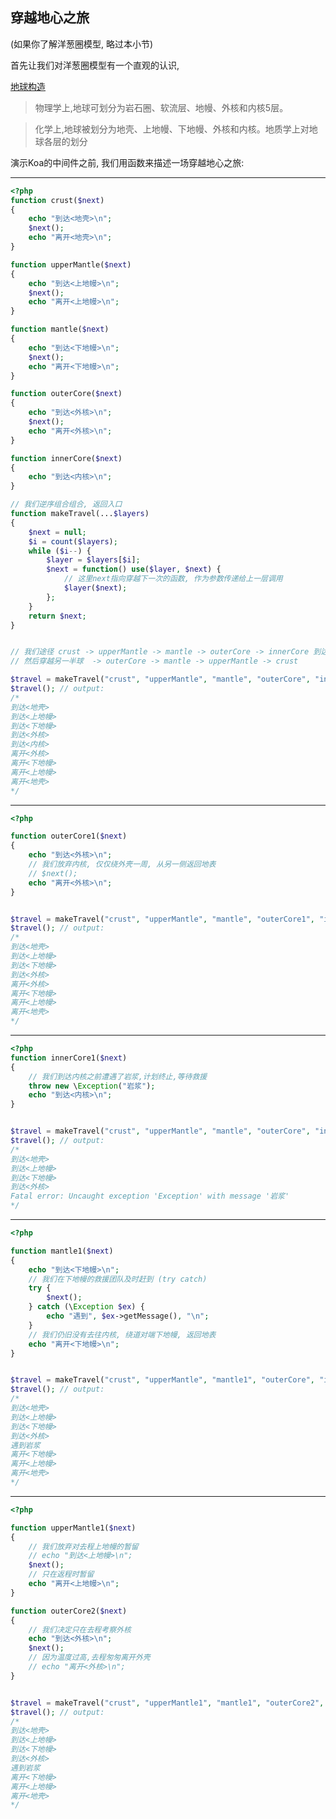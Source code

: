 ## 穿越地心之旅

(如果你了解洋葱圈模型, 略过本小节)

首先让我们对洋葱圈模型有一个直观的认识,

[地球构造](https://zh.wikipedia.org/wiki/%E5%9C%B0%E7%90%83%E6%A7%8B%E9%80%A0)

> 物理学上,地球可划分为岩石圈、软流层、地幔、外核和内核5层。

> 化学上,地球被划分为地壳、上地幔、下地幔、外核和内核。地质学上对地球各层的划分

演示Koa的中间件之前, 我们用函数来描述一场穿越地心之旅:

------------------------------------------------------

```php
<?php
function crust($next)
{
    echo "到达<地壳>\n";
    $next();
    echo "离开<地壳>\n";
}

function upperMantle($next)
{
    echo "到达<上地幔>\n";
    $next();
    echo "离开<上地幔>\n";
}

function mantle($next)
{
    echo "到达<下地幔>\n";
    $next();
    echo "离开<下地幔>\n";
}

function outerCore($next)
{
    echo "到达<外核>\n";
    $next();
    echo "离开<外核>\n";
}

function innerCore($next)
{
    echo "到达<内核>\n";
}

// 我们逆序组合组合, 返回入口
function makeTravel(...$layers)
{
    $next = null;
    $i = count($layers);
    while ($i--) {
        $layer = $layers[$i];
        $next = function() use($layer, $next) {
            // 这里next指向穿越下一次的函数, 作为参数传递给上一层调用
            $layer($next);
        };
    }
    return $next;
}


// 我们途径 crust -> upperMantle -> mantle -> outerCore -> innerCore 到达地心 
// 然后穿越另一半球  -> outerCore -> mantle -> upperMantle -> crust

$travel = makeTravel("crust", "upperMantle", "mantle", "outerCore", "innerCore");
$travel(); // output:
/*
到达<地壳>
到达<上地幔>
到达<下地幔>
到达<外核>
到达<内核>
离开<外核>
离开<下地幔>
离开<上地幔>
离开<地壳>
*/
```

------------------------------------------------------

```php
<?php

function outerCore1($next)
{
    echo "到达<外核>\n";
    // 我们放弃内核, 仅仅绕外壳一周, 从另一侧返回地表
    // $next();
    echo "离开<外核>\n";
}


$travel = makeTravel("crust", "upperMantle", "mantle", "outerCore1", "innerCore");
$travel(); // output:
/*
到达<地壳>
到达<上地幔>
到达<下地幔>
到达<外核>
离开<外核>
离开<下地幔>
离开<上地幔>
离开<地壳>
*/
```

------------------------------------------------------

```php
<?php
function innerCore1($next)
{
    // 我们到达内核之前遭遇了岩浆,计划终止,等待救援
    throw new \Exception("岩浆");
    echo "到达<内核>\n";
}


$travel = makeTravel("crust", "upperMantle", "mantle", "outerCore", "innerCore1");
$travel(); // output:
/*
到达<地壳>
到达<上地幔>
到达<下地幔>
到达<外核>
Fatal error: Uncaught exception 'Exception' with message '岩浆'
*/
```

------------------------------------------------------

```php
<?php

function mantle1($next)
{
    echo "到达<下地幔>\n";
    // 我们在下地幔的救援团队及时赶到 (try catch)
    try {
        $next();
    } catch (\Exception $ex) {
        echo "遇到", $ex->getMessage(), "\n";
    }
    // 我们仍旧没有去往内核, 绕道对端下地幔, 返回地表
    echo "离开<下地幔>\n";
}


$travel = makeTravel("crust", "upperMantle", "mantle1", "outerCore", "innerCore1");
$travel(); // output:
/*
到达<地壳>
到达<上地幔>
到达<下地幔>
到达<外核>
遇到岩浆
离开<下地幔>
离开<上地幔>
离开<地壳>
*/
```

------------------------------------------------------

```php
<?php

function upperMantle1($next)
{
    // 我们放弃对去程上地幔的暂留
    // echo "到达<上地幔>\n";
    $next();
    // 只在返程时暂留
    echo "离开<上地幔>\n";
}

function outerCore2($next)
{
    // 我们决定只在去程考察外核
    echo "到达<外核>\n";
    $next();
    // 因为温度过高,去程匆匆离开外壳
    // echo "离开<外核>\n";
}


$travel = makeTravel("crust", "upperMantle1", "mantle1", "outerCore2", "innerCore1");
$travel(); // output:
/*
到达<地壳>
到达<上地幔>
到达<下地幔>
到达<外核>
遇到岩浆
离开<下地幔>
离开<上地幔>
离开<地壳>
*/
```
